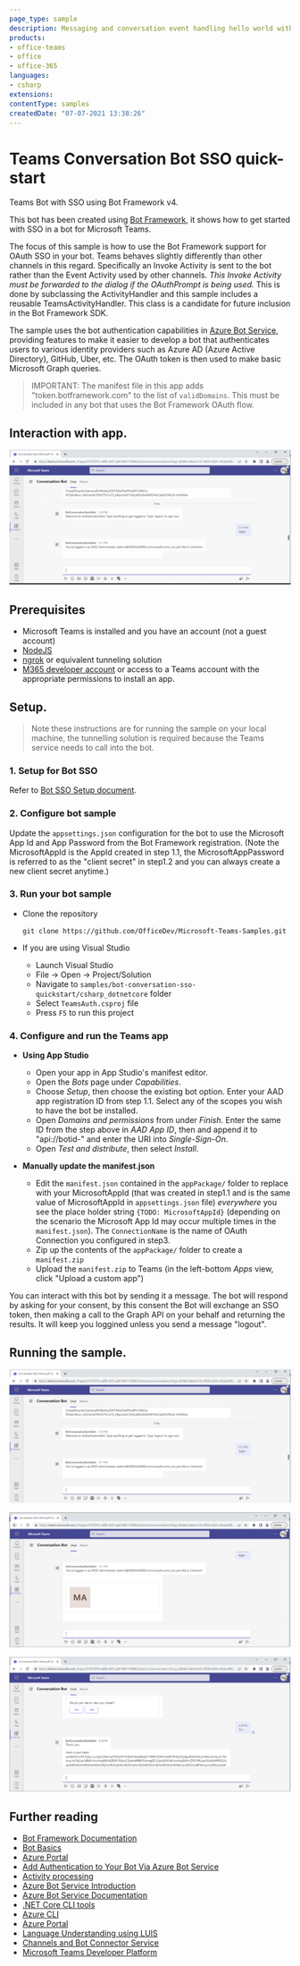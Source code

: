 ```yaml
---
page_type: sample
description: Messaging and conversation event handling hello world with SSO.
products:
- office-teams
- office
- office-365
languages:
- csharp
extensions:
contentType: samples
createdDate: "07-07-2021 13:38:26"
---
```


# Teams Conversation Bot SSO quick-start

Teams Bot with SSO using Bot Framework v4.

This bot has been created using [Bot Framework](https://dev.botframework.com), it shows how to get started with SSO in a bot for Microsoft Teams.

The focus of this sample is how to use the Bot Framework support for OAuth SSO in your bot. Teams behaves slightly differently than other channels in this regard. Specifically an Invoke Activity is sent to the bot rather than the Event Activity used by other channels. _This Invoke Activity must be forwarded to the dialog if the OAuthPrompt is being used._ This is done by subclassing the ActivityHandler and this sample includes a reusable TeamsActivityHandler. This class is a candidate for future inclusion in the Bot Framework SDK.

The sample uses the bot authentication capabilities in [Azure Bot Service](https://docs.botframework.com), providing features to make it easier to develop a bot that authenticates users to various identity providers such as Azure AD (Azure Active Directory), GitHub, Uber, etc. The OAuth token is then used to make basic Microsoft Graph queries.

> IMPORTANT: The manifest file in this app adds "token.botframework.com" to the list of `validDomains`. This must be included in any bot that uses the Bot Framework OAuth flow.

## Interaction with app.

![Teams Conversation Bot SSO Sample](Images/BotConversationSsoQuickStart.gif)

## Prerequisites

- Microsoft Teams is installed and you have an account (not a guest account)
-  [NodeJS](https://nodejs.org/en/)
-  [ngrok](https://ngrok.com/) or equivalent tunneling solution
-  [M365 developer account](https://docs.microsoft.com/en-us/microsoftteams/platform/concepts/build-and-test/prepare-your-o365-tenant) or access to a Teams account with the appropriate permissions to install an app.

## Setup.

> Note these instructions are for running the sample on your local machine, the tunnelling solution is required because
> the Teams service needs to call into the bot.

### 1. Setup for Bot SSO

Refer to [Bot SSO Setup document](https://github.com/OfficeDev/Microsoft-Teams-Samples/blob/main/samples/bot-conversation-sso-quickstart/BotSSOSetup.md).

### 2. Configure bot sample

   Update the `appsettings.json` configuration for the bot to use the Microsoft App Id and App Password from the Bot Framework registration. (Note the MicrosoftAppId is the AppId created in step 1.1, the MicrosoftAppPassword is referred to as the "client secret" in step1.2 and you can always create a new client secret anytime.)

### 3. Run your bot sample
- Clone the repository
    ```
    git clone https://github.com/OfficeDev/Microsoft-Teams-Samples.git
    ```

- If you are using Visual Studio
    - Launch Visual Studio
    - File -> Open -> Project/Solution
    - Navigate to `samples/bot-conversation-sso-quickstart/csharp_dotnetcore` folder
    - Select `TeamsAuth.csproj` file
    - Press `F5` to run this project

### 4. Configure and run the Teams app
- **Using App Studio**
    - Open your app in App Studio's manifest editor.
    - Open the *Bots* page under *Capabilities*.
    - Choose *Setup*, then choose the existing bot option. Enter your AAD app registration ID from step 1.1. Select any of the scopes you wish to have the bot be installed.
    - Open *Domains and permissions* from under *Finish*. Enter the same ID from the step above in *AAD App ID*, then and append it to "api://botid-" and enter the URI into *Single-Sign-On*.
    - Open *Test and distribute*, then select *Install*.

- **Manually update the manifest.json**
    - Edit the `manifest.json` contained in the  `appPackage/` folder to replace with your MicrosoftAppId (that was created in step1.1 and is the same value of MicrosoftAppId in `appsettings.json` file) *everywhere* you see the place holder string `{TODO: MicrosoftAppId}` (depending on the scenario the Microsoft App Id may occur multiple times in the `manifest.json`). The `ConnectionName` is the name of OAuth Connection you configured in step3.
    - Zip up the contents of the `appPackage/` folder to create a `manifest.zip`
    - Upload the `manifest.zip` to Teams (in the left-bottom *Apps* view, click "Upload a custom app")

You can interact with this bot by sending it a message. The bot will respond by asking for your consent, by this consent the Bot will exchange an SSO token, then making a call to the Graph API on your behalf and returning the results. It will keep you loggined unless you send a message "logout". 

## Running the sample.

![bot signin card](Images/BotSignInCard.png)

![user details card](Images/UserDetailsCard.png)

![token](Images/Token.png)

## Further reading

- [Bot Framework Documentation](https://docs.botframework.com)
- [Bot Basics](https://docs.microsoft.com/azure/bot-service/bot-builder-basics?view=azure-bot-service-4.0)
- [Azure Portal](https://portal.azure.com)
- [Add Authentication to Your Bot Via Azure Bot Service](https://docs.microsoft.com/en-us/azure/bot-service/bot-builder-authentication?view=azure-bot-service-4.0&tabs=csharp)
- [Activity processing](https://docs.microsoft.com/en-us/azure/bot-service/bot-builder-concept-activity-processing?view=azure-bot-service-4.0)
- [Azure Bot Service Introduction](https://docs.microsoft.com/azure/bot-service/bot-service-overview-introduction?view=azure-bot-service-4.0)
- [Azure Bot Service Documentation](https://docs.microsoft.com/azure/bot-service/?view=azure-bot-service-4.0)
- [.NET Core CLI tools](https://docs.microsoft.com/en-us/dotnet/core/tools/?tabs=netcore2x)
- [Azure CLI](https://docs.microsoft.com/cli/azure/?view=azure-cli-latest)
- [Azure Portal](https://portal.azure.com)
- [Language Understanding using LUIS](https://docs.microsoft.com/en-us/azure/cognitive-services/luis/)
- [Channels and Bot Connector Service](https://docs.microsoft.com/en-us/azure/bot-service/bot-concepts?view=azure-bot-service-4.0)
- [Microsoft Teams Developer Platform](https://docs.microsoft.com/en-us/microsoftteams/platform/)


